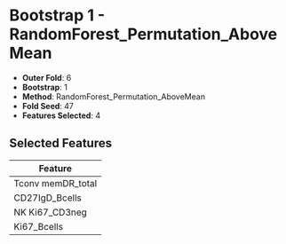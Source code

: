 # Bootstrap 1 - RandomForest_Permutation_AboveMean

- **Outer Fold**: 6
- **Bootstrap**: 1
- **Method**: RandomForest_Permutation_AboveMean
- **Fold Seed**: 47
- **Features Selected**: 4

## Selected Features

| Feature |
|---------|
| Tconv memDR_total |
| CD27IgD_Bcells |
| NK Ki67_CD3neg |
| Ki67_Bcells |
